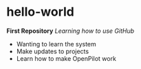 # hello-world
**First Repository**
*Learning how to use GitHub*
- Wanting to learn the system
- Make updates to projects
- Learn how to make OpenPilot work
